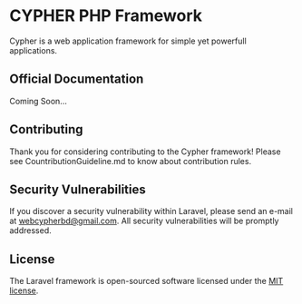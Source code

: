 # CYPHER PHP Framework

Cypher is a web application framework for simple yet powerfull applications. 


## Official Documentation

Coming Soon...

## Contributing

Thank you for considering contributing to the Cypher framework! Please see CountributionGuideline.md to know about contribution rules.

## Security Vulnerabilities

If you discover a security vulnerability within Laravel, please send an e-mail at webcypherbd@gmail.com. All security vulnerabilities will be promptly addressed.

## License

The Laravel framework is open-sourced software licensed under the [MIT license](http://opensource.org/licenses/MIT).

